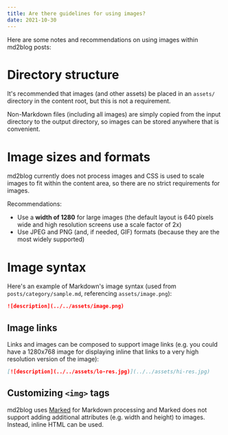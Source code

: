```yaml
---
title: Are there guidelines for using images?
date: 2021-10-30
---
```

Here are some notes and recommendations on using images within md2blog posts:

# Directory structure
It's recommended that images (and other assets) be placed in an `assets/` directory in the content root, but this is not a requirement.

Non-Markdown files (including all images) are simply copied from the input directory to the output directory, so images can be stored anywhere that is convenient.

# Image sizes and formats
md2blog currently does not process images and CSS is used to scale images to fit within the content area, so there are no strict requirements for images.

Recommendations:

* Use a **width of 1280** for large images (the default layout is 640 pixels wide and high resolution screens use a scale factor of 2x)
* Use JPEG and PNG (and, if needed, GIF) formats (because they are the most widely supported)

# Image syntax
Here's an example of Markdown's image syntax (used from `posts/category/sample.md`, referencing `assets/image.png`):

```markdown
![description](../../assets/image.png)
```

## Image links
Links and images can be composed to support image links (e.g. you could have a 1280x768 image for displaying inline that links to a very high resolution version of the image):

```markdown
[![description](../../assets/lo-res.jpg)](../../assets/hi-res.jpg)
```

## Customizing `<img>` tags
md2blog uses [Marked](https://marked.js.org/) for Markdown processing and Marked does not support adding additional attributes (e.g. width and height) to images. Instead, inline HTML can be used.
